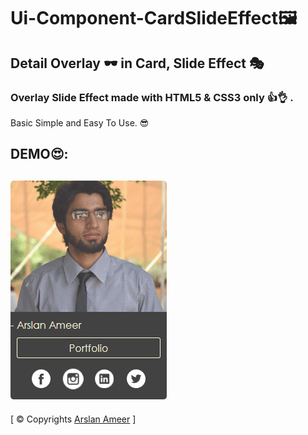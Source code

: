 # Ui-Component-CardSlideEffect🖼
## Detail Overlay 🕶 in Card, Slide Effect 🎭
### Overlay Slide Effect made with HTML5 & CSS3 only 👍👌 .
Basic Simple and Easy To Use. 😎

DEMO😍:
---
![](images/demo.gif)
---
[ © Copyrights [Arslan Ameer](http://www.arslanameer.cf/) ]
